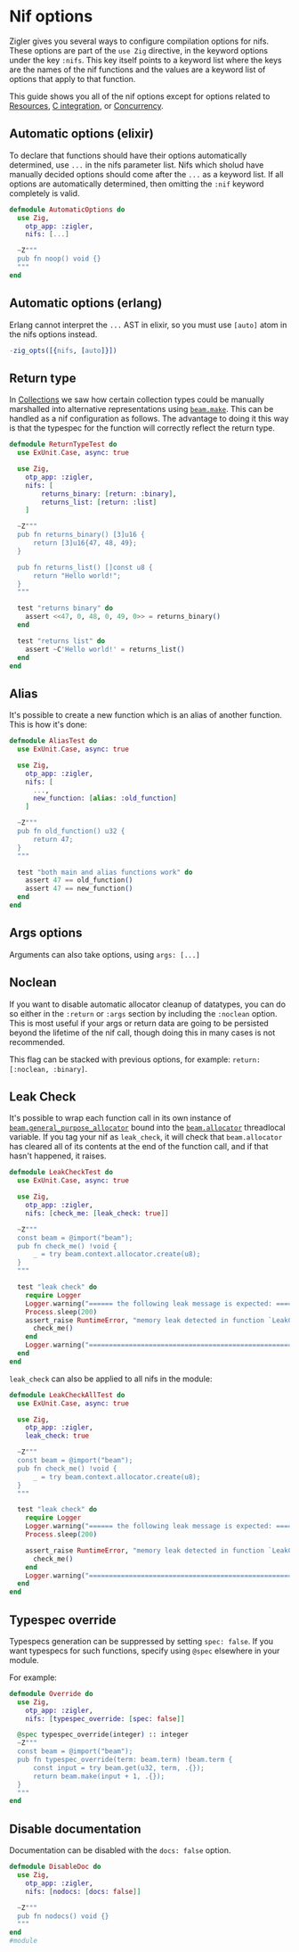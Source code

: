 # Nif options

Zigler gives you several ways to configure compilation options for nifs. These options are part of
the `use Zig` directive, in the keyword options under the key `:nifs`. This key itself points to a
keyword list where the keys are the names of the nif functions and the values are a keyword list of
options that apply to that function.

This guide shows you all of the nif options except for options related to
[Resources](5-resources.html), [C integration](6-c_integration.html), or
[Concurrency](7-concurrency.html).

## Automatic options (elixir)

To declare that functions should have their options automatically determined, use `...` in the nifs
parameter list. Nifs which sholud have manually decided options should come after the `...` as a
keyword list. If all options are automatically determined, then omitting the `:nif` keyword
completely is valid.

```elixir
defmodule AutomaticOptions do
  use Zig, 
    otp_app: :zigler,
    nifs: [...]

  ~Z"""
  pub fn noop() void {}
  """
end
```

## Automatic options (erlang)

Erlang cannot interpret the `...` AST in elixir, so you must use `[auto]` atom in the nifs options
instead.

```erlang
-zig_opts([{nifs, [auto]}])
```

## Return type

In [Collections](2-collections.html) we saw how certain collection types could be manually
marshalled into alternative representations using [`beam.make`](beam.html#make). This can be handled
as a nif configuration as follows. The advantage to doing it this way is that the typespec for the
function will correctly reflect the return type.

```elixir
defmodule ReturnTypeTest do
  use ExUnit.Case, async: true

  use Zig, 
    otp_app: :zigler,
    nifs: [
        returns_binary: [return: :binary],
        returns_list: [return: :list]
    ]

  ~Z"""
  pub fn returns_binary() [3]u16 {
      return [3]u16{47, 48, 49};
  }

  pub fn returns_list() []const u8 {
      return "Hello world!";
  }
  """

  test "returns binary" do
    assert <<47, 0, 48, 0, 49, 0>> = returns_binary()
  end

  test "returns list" do
    assert ~C'Hello world!' = returns_list()
  end
end
```

## Alias

It's possible to create a new function which is an alias of another function. This is how it's done:

```elixir
defmodule AliasTest do
  use ExUnit.Case, async: true

  use Zig, 
    otp_app: :zigler,
    nifs: [
      ...,
      new_function: [alias: :old_function]
    ]

  ~Z"""
  pub fn old_function() u32 {
      return 47;
  }
  """

  test "both main and alias functions work" do
    assert 47 == old_function()
    assert 47 == new_function()
  end
end
```

## Args options

Arguments can also take options, using `args: [...]`

## Noclean

If you want to disable automatic allocator cleanup of datatypes, you can do so either in the
`:return` or `:args` section by including the `:noclean` option. This is most useful if your args or
return data are going to be persisted beyond the lifetime of the nif call, though doing this in many
cases is not recommended.

This flag can be stacked with previous options, for example: `return: [:noclean, :binary]`.

## Leak Check

It's possible to wrap each function call in its own instance of
[`beam.general_purpose_allocator`](beam.html#general_purpose_allocator) bound into the
[`beam.allocator`](beam.html#allocator) threadlocal variable. If you tag your nif as `leak_check`,
it will check that `beam.allocator` has cleared all of its contents at the end of the function call,
and if that hasn't happened, it raises.

```elixir
defmodule LeakCheckTest do
  use ExUnit.Case, async: true

  use Zig,
    otp_app: :zigler,
    nifs: [check_me: [leak_check: true]]

  ~Z"""
  const beam = @import("beam");
  pub fn check_me() !void {
      _ = try beam.context.allocator.create(u8);
  }
  """

  test "leak check" do
    require Logger
    Logger.warning("====== the following leak message is expected: =========== START")
    Process.sleep(200)
    assert_raise RuntimeError, "memory leak detected in function `LeakCheckTest.check_me/0`", fn ->
      check_me()
    end
    Logger.warning("=========================================================== END")
  end
end
```

`leak_check` can also be applied to all nifs in the module:

```elixir
defmodule LeakCheckAllTest do
  use ExUnit.Case, async: true

  use Zig,
    otp_app: :zigler,
    leak_check: true

  ~Z"""
  const beam = @import("beam");
  pub fn check_me() !void {
      _ = try beam.context.allocator.create(u8);
  }
  """

  test "leak check" do
    require Logger
    Logger.warning("====== the following leak message is expected: =========== START")
    Process.sleep(200)

    assert_raise RuntimeError, "memory leak detected in function `LeakCheckAllTest.check_me/0`", fn ->
      check_me()
    end
    Logger.warning("=========================================================== END")
  end
end
```

## Typespec override

Typespecs generation can be suppressed by setting `spec: false`. If you want typespecs for such
functions, specify using `@spec` elsewhere in your module.

For example:

```elixir
defmodule Override do
  use Zig, 
    otp_app: :zigler,
    nifs: [typespec_override: [spec: false]]

  @spec typespec_override(integer) :: integer
  ~Z"""
  const beam = @import("beam");
  pub fn typespec_override(term: beam.term) !beam.term {
      const input = try beam.get(u32, term, .{});
      return beam.make(input + 1, .{});
  }
  """
end
```

## Disable documentation

Documentation can be disabled with the `docs: false` option.

```elixir
defmodule DisableDoc do
  use Zig, 
    otp_app: :zigler,
    nifs: [nodocs: [docs: false]]

  ~Z"""
  pub fn nodocs() void {}
  """
end
#module
```
